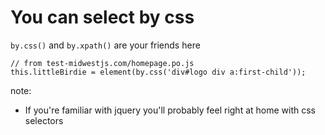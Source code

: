 # You can select by css

`by.css()` and `by.xpath()` are your friends here


```
// from test-midwestjs.com/homepage.po.js
this.littleBirdie = element(by.css('div#logo div a:first-child'));
```

note:
- If you're familiar with jquery you'll probably feel right at home with css selectors
